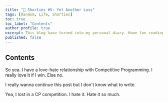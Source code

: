 ```yaml
---
title: "💛 Shorties #5: Yet Another Loss"
tags: [Random, Life, Shorties]
toc: true
toc_label: "Contents"
author_profile: true
excerpt: This blog have turned into my personal diary. Have fun reading these! 🐸
published: false
---
```


## Contents

So yea. I have a love-hate relationship with Competitive Programming. I really love it if I win. Else no.

I really wanna continue this post but I don't know what to write.

Yea, I lost in a CP competition. I hate it. Hate it so much.